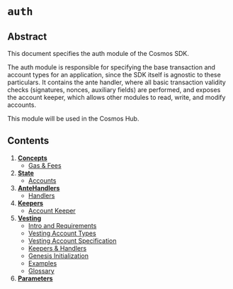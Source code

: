 <!--
order: 0
title: "Auth Overview"
parent:
  title: "auth"
-->

# `auth`

## Abstract

This document specifies the auth module of the Cosmos SDK.

The auth module is responsible for specifying the base transaction and account
types for an application, since the SDK itself is agnostic to these particulars.
It contains the ante handler, where all basic transaction validity checks
(signatures, nonces, auxiliary fields) are performed, and exposes the account
keeper, which allows other modules to read, write, and modify accounts.

This module will be used in the Cosmos Hub.

## Contents

1. **[Concepts](01_concepts.md)**
   - [Gas & Fees](01_concepts.md#gas-&-fees)
2. **[State](02_state.md)**
   - [Accounts](02_state.md#accounts)
3. **[AnteHandlers](03_antehandlers.md)**
   - [Handlers](03_antehandlers.md#handlers)
4. **[Keepers](04_keepers.md)**
   - [Account Keeper](04_keepers.md#account-keeper)
5. **[Vesting](05_vesting.md)**
   - [Intro and Requirements](05_vesting.md#intro-and-requirements)
   - [Vesting Account Types](05_vesting.md#vesting-account-types)
   - [Vesting Account Specification](05_vesting.md#vesting-account-specification)
   - [Keepers & Handlers](05_vesting.md#keepers-&-handlers)
   - [Genesis Initialization](05_vesting.md#genesis-initialization)
   - [Examples](05_vesting.md#examples)
   - [Glossary](05_vesting.md#glossary)
6. **[Parameters](07_params.md)**
